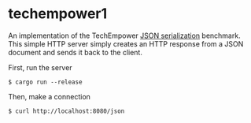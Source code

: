 # techempower1

An implementation of the TechEmpower [JSON serialization][bench] benchmark. This
simple HTTP server simply creates an HTTP response from a JSON document and
sends it back to the client.

[bench]: https://www.techempower.com/benchmarks/#section=data-r12&hw=peak&test=json

First, run the server

```
$ cargo run --release
```

Then, make a connection

```
$ curl http://localhost:8080/json
```
